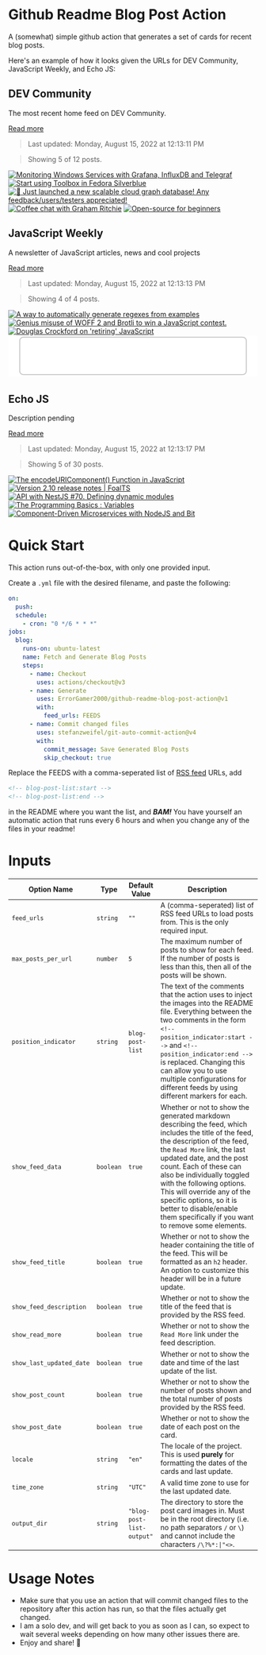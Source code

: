 # Github Readme Blog Post Action

A (somewhat) simple github action that generates a set of cards for recent blog posts.

Here's an example of how it looks given the URLs for DEV Community, JavaScript Weekly, and Echo JS:

<!-- post-list:start -->
## DEV Community

The most recent home feed on DEV Community.

[Read more](https://dev.to)
> Last updated: Monday, August 15, 2022 at 12:13:11 PM

> Showing 5 of 12 posts.

[![Monitoring Windows Services with Grafana, InfluxDB and Telegraf](https://raw.githubusercontent.com/ErrorGamer2000/github-readme-blog-post-action/main/generated_files/DEV_Community/Monitoring_Windows_Services_with_Grafana__InfluxDB_and_Telegraf.svg)](https://dev.to/thirumald/monitoring-windows-services-with-grafana-influxdb-and-telegraf-ba)
[![Start using Toolbox in Fedora Silverblue](https://raw.githubusercontent.com/ErrorGamer2000/github-readme-blog-post-action/main/generated_files/DEV_Community/Start_using_Toolbox_in_Fedora_Silverblue.svg)](https://dev.to/qainsights/start-using-toolbox-in-fedora-silverblue-11no)
[![🚀 Just launched a new scalable cloud graph database! Any feedback/users/testers appreciated!](https://raw.githubusercontent.com/ErrorGamer2000/github-readme-blog-post-action/main/generated_files/DEV_Community/🚀_Just_launched_a_new_scalable_cloud_graph_database!_Any_feedback_users_testers_appreciated!.svg)](https://dev.to/jaimemh/just-launched-a-new-scalable-cloud-graph-database-any-feedbackuserstesters-appreciated-2ce1)
[![Coffee chat with Graham Ritchie](https://raw.githubusercontent.com/ErrorGamer2000/github-readme-blog-post-action/main/generated_files/DEV_Community/Coffee_chat_with_Graham_Ritchie.svg)](https://dev.to/akshaw/coffee-chat-with-graham-ritchie-23eh)
[![Open-source for beginners](https://raw.githubusercontent.com/ErrorGamer2000/github-readme-blog-post-action/main/generated_files/DEV_Community/Open-source_for_beginners.svg)](https://dev.to/sadeedpv/open-source-for-beginners-2326)


## JavaScript Weekly

A newsletter of JavaScript articles, news and cool projects

[Read more](https://javascriptweekly.com/)
> Last updated: Monday, August 15, 2022 at 12:13:13 PM

> Showing 4 of 4 posts.

[![A way to automatically generate regexes from examples](https://raw.githubusercontent.com/ErrorGamer2000/github-readme-blog-post-action/main/generated_files/JavaScript_Weekly/A_way_to_automatically_generate_regexes_from_examples.svg)](https://javascriptweekly.com/issues/602)
[![Genius misuse of WOFF 2 and Brotli to win a JavaScript contest.](https://raw.githubusercontent.com/ErrorGamer2000/github-readme-blog-post-action/main/generated_files/JavaScript_Weekly/Genius_misuse_of_WOFF_2_and_Brotli_to_win_a_JavaScript_contest..svg)](https://javascriptweekly.com/issues/601)
[![Douglas Crockford on 'retiring' JavaScript](https://raw.githubusercontent.com/ErrorGamer2000/github-readme-blog-post-action/main/generated_files/JavaScript_Weekly/Douglas_Crockford_on_'retiring'_JavaScript.svg)](https://javascriptweekly.com/issues/600)
[![Common JavaScript issues developers face](https://raw.githubusercontent.com/ErrorGamer2000/github-readme-blog-post-action/main/generated_files/JavaScript_Weekly/Common_JavaScript_issues_developers_face.svg)](https://javascriptweekly.com/issues/599)


## Echo JS

Description pending

[Read more](
http://www.echojs.com
)
> Last updated: Monday, August 15, 2022 at 12:13:17 PM

> Showing 5 of 30 posts.

[![The encodeURIComponent() Function in JavaScript](https://raw.githubusercontent.com/ErrorGamer2000/github-readme-blog-post-action/main/generated_files/_Echo_JS_/The_encodeURIComponent()_Function_in_JavaScript.svg)](
https://masteringjs.io/tutorials/fundamentals/encodeuricomponent
)
[![Version 2.10 release notes | FoalTS](https://raw.githubusercontent.com/ErrorGamer2000/github-readme-blog-post-action/main/generated_files/_Echo_JS_/Version_2.10_release_notes___FoalTS.svg)](https://foalts.org/blog/2022/08/11/version-2.10-release-notes)
[![API with NestJS #70. Defining dynamic modules](https://raw.githubusercontent.com/ErrorGamer2000/github-readme-blog-post-action/main/generated_files/_Echo_JS_/API_with_NestJS__70._Defining_dynamic_modules.svg)](http://wanago.io/2022/08/15/api-with-nestjs-dynamic-modules/)
[![The Programming Basics : Variables](https://raw.githubusercontent.com/ErrorGamer2000/github-readme-blog-post-action/main/generated_files/_Echo_JS_/The_Programming_Basics___Variables.svg)](https://www.youtube.com/watch?v=qXyMuNHMlzc)
[![Component-Driven Microservices with NodeJS and Bit](https://raw.githubusercontent.com/ErrorGamer2000/github-readme-blog-post-action/main/generated_files/_Echo_JS_/Component-Driven_Microservices_with_NodeJS_and_Bit.svg)](https://bit.dev/)


<!-- post-list:end -->

# Quick Start

This action runs out-of-the-box, with only one provided input.

Create a `.yml` file with the desired filename, and paste the following:

```yml
on:
  push:
  schedule:
    - cron: "0 */6 * * *"
jobs:
  blog:
    runs-on: ubuntu-latest
    name: Fetch and Generate Blog Posts
    steps:
      - name: Checkout
        uses: actions/checkout@v3
      - name: Generate
        uses: ErrorGamer2000/github-readme-blog-post-action@v1
        with:
          feed_urls: FEEDS
      - name: Commit changed files
        uses: stefanzweifel/git-auto-commit-action@v4
        with:
          commit_message: Save Generated Blog Posts
          skip_checkout: true
```

Replace the FEEDS with a comma-seperated list of [RSS feed](https://rss.com/blog/how-do-rss-feeds-work/) URLs, add

```md
<!-- blog-post-list:start -->
<!-- blog-post-list:end -->
```

in the README where you want the list, and **_BAM!_** You have yourself an automatic action that runs every 6 hours and when you change any of the files in your readme!

# Inputs

<table>
  <thead>
    <tr>
      <th>Option Name</th>
      <th>Type</th>
      <th>Default Value</th>
      <th>Description</th>
    </tr>
  </thead>
  <tbody>
    <tr>
      <td><code>feed_urls</code></td>
      <td><code>string</code></td>
      <td><code>""</code></td>
      <td>A (comma-seperated) list of RSS feed URLs to load posts from. This is the only required input.</td>
    </tr>
    <tr>
      <td><code>max_posts_per_url</code></td>
      <td><code>number</code></td>
      <td><code>5</code></td>
      <td>The maximum number of posts to show for each feed. If the number of posts is less than this, then all of the posts will be shown.</td>
    </tr>
    <tr>
      <td><code>position_indicator</code></td>
      <td><code>string</code></td>
      <td><code>blog-post-list</code></td>
      <td>The text of the comments that the action uses to inject the images into the README file. Everything between the two comments in the form <code>&lt;!-- position_indicator:start --&gt;</code> and <code>&lt;!-- position_indicator:end --&gt;</code> is replaced. Changing this can allow you to use multiple configurations for different feeds by using different markers for each.</td>
    </tr>
    <tr>
      <td><code>show_feed_data</code></td>
      <td><code>boolean</code></td>
      <td><code>true</code></td>
      <td>Whether or not to show the generated markdown describing the feed, which includes the title of the feed, the description of the feed, the <code>Read More</code> link, the last updated date, and the post count. Each of these can also be individually toggled with the following options. This will override any of the specific options, so it is better to disable/enable them specifically if you want to remove some elements.</td>
    </tr>
    <tr>
      <td><code>show_feed_title</code></td>
      <td><code>boolean</code></td>
      <td><code>true</code></td>
      <td>Whether or not to show the header containing the title of the feed. This will be formatted as an <code>h2</code> header. An option to customize this header will be in a future update.</td>
    </tr>
    <tr>
      <td><code>show_feed_description</code></td>
      <td><code>boolean</code></td>
      <td><code>true</code></td>
      <td>Whether or not to show the title of the feed that is provided by the RSS feed.</td>
    </tr>
    <tr>
      <td><code>show_read_more</code></td>
      <td><code>boolean</code></td>
      <td><code>true</code></td>
      <td>Whether or not to show the <code>Read More</code> link under the feed description.</td>
    </tr>
    <tr>
      <td><code>show_last_updated_date</code></td>
      <td><code>boolean</code></td>
      <td><code>true</code></td>
      <td>Whether or not to show the date and time of the last update of the list.</td>
    </tr>
    <tr>
      <td><code>show_post_count</code></td>
      <td><code>boolean</code></td>
      <td><code>true</code></td>
      <td>Whether or not to show the number of posts shown and the total number of posts provided by the RSS feed.</td>
    </tr>
    <tr>
      <td><code>show_post_date</code></td>
      <td><code>boolean</code></td>
      <td><code>true</code></td>
      <td>Whether or not to show the date of each post on the card.</td>
    </tr>
    <tr>
      <td><code>locale</code></td>
      <td><code>string</code></td>
      <td><code>"en"</code></td>
      <td>The locale of the project. This is used <strong>purely</strong> for formatting the dates of the cards and last update.</td>
    </tr>
    <tr>
      <td><code>time_zone</code></td>
      <td><code>string</code></td>
      <td><code>"UTC"</code></td>
      <td>A valid time zone to use for the last updated date.</td>
    </tr>
    <tr>
      <td><code>output_dir</code></td>
      <td><code>string</code></td>
      <td><code>"blog-post-list-output"</code></td>
      <td>The directory to store the post card images in. Must be in the root directory (i.e. no path separators <code>/</code> or <code>\</code>) and cannot include the characters <code>/\?%*:|"&lt;&gt;</code>.</td>
    </tr>
<!--
    <tr>
      <td><code></code></td>
      <td><cde></cde></td>
      <td><code></code></td>
      <td></td>
    </tr>
-->
  </tbody>
</table>

# Usage Notes

- Make sure that you use an action that will commit changed files to the repository after this action has run, so that the files actually get changed.
- I am a solo dev, and will get back to you as soon as I can, so expect to wait several weeks depending on how many other issues there are.
- Enjoy and share! 🤗

